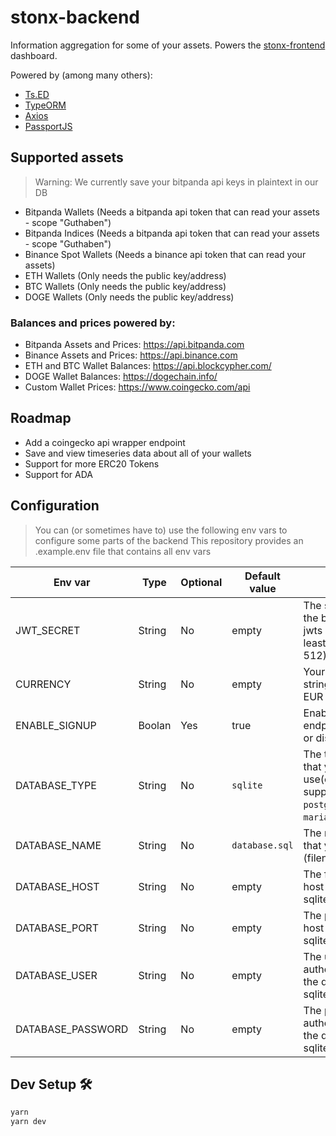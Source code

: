 # stonx-backend

Information aggregation for some of your assets.
Powers the [stonx-frontend](https://github.com/nicolaiort/stonx-frontend) dashboard.

Powered by (among many others):
* [Ts.ED](https://tsed.io)
* [TypeORM](https://typeorm.io/)
* [Axios](https://axios-http.com/)
* [PassportJS](https://www.passportjs.org/)

## Supported assets
> Warning: We currently save your bitpanda api keys in plaintext in our DB

* Bitpanda Wallets (Needs a bitpanda api token that can read your assets - scope "Guthaben")
* Bitpanda Indices (Needs a bitpanda api token that can read your assets - scope "Guthaben")
* Binance Spot Wallets (Needs a binance api token that can read your assets)
* ETH Wallets (Only needs the public key/address)
* BTC Wallets (Only needs the public key/address)
* DOGE Wallets (Only needs the public key/address)

### Balances and prices powered by:
* Bitpanda Assets and Prices: https://api.bitpanda.com
* Binance Assets and Prices: https://api.binance.com
* ETH and BTC Wallet Balances: https://api.blockcypher.com/
* DOGE Wallet Balances: https://dogechain.info/
* Custom Wallet Prices: https://www.coingecko.com/api

## Roadmap
* Add a coingecko api wrapper endpoint
* Save and view timeseries data about all of your wallets
* Support for more ERC20 Tokens
* Support for ADA

## Configuration
> You can (or sometimes have to) use the following env vars to configure some parts of the backend
> This repository provides an .example.env file that contains all env vars

| Env var | Type | Optional | Default value | Description|
| - | - | - | - | - |
| JWT_SECRET | String | No | empty | The secret used by the backend to sign jwts - Should be at least 32bits (Max 512) |
| CURRENCY | String | No | empty | Your local currency string (Tested with EUR and USD) |
| ENABLE_SIGNUP | Boolan | Yes | true | Enable the aut/signup endpoint(true,default) or disable it |
| DATABASE_TYPE | String | No | `sqlite` | The type of the db that you want to use(currently supported: `sqlite`, `postgres`, `mysql`, `mariadb`) |
| DATABASE_NAME | String | No | `database.sql` | The name of the db that you want to use (filename for sqlite) |
| DATABASE_HOST | String | No | empty | The fqdn for the db's host (empty for sqlite) |
| DATABASE_PORT | String | No | empty | The port for the db's host (empty for sqlite) |
| DATABASE_USER | String | No | empty | The user to authenticate against the db (empty for sqlite) |
| DATABASE_PASSWORD | String | No | empty | The password to authenticate against the db (empty for sqlite) |

## Dev Setup 🛠
```bash
yarn
yarn dev
```
